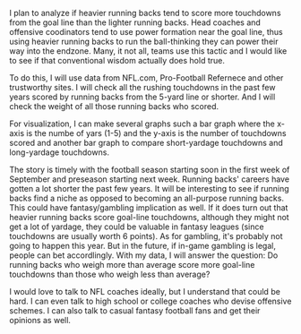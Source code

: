 I plan to analyze if heavier running backs tend to score more touchdowns from the goal line than the lighter running backs. Head coaches and offensive coodinators tend to use power formation near the goal line, thus using heavier running backs to run the ball-thinking they can power their way into the endzone. Many, it not all, teams use this tactic and I would like to see if that conventional wisdom actually does hold true.

To do this, I will use data from NFL.com, Pro-Football Refernece and other trustworthy sites. I will check all the rushing touchdowns in the past few years scored by running backs from the 5-yard line or shorter. And I will check the weight of all those running backs who scored.

For visualization, I can make several graphs such a bar graph where the x-axis is the numbe of yars (1-5) and the y-axis is the number of touchdowns scored and another bar graph to compare short-yardage touchdowns and long-yardage touchdowns. 

The story is timely with the football season starting soon in the first week of September and preseason starting next week. Running backs' careers have gotten a lot shorter the past few years. It will be interesting to see if running backs find a niche as opposed to becoming an all-purpose running backs. This could have fantasy/gambling implication as well. If it does turn out that heavier running backs score goal-line touchdowns, although they might not get a lot of yardage, they could be valuable in fantasy leagues (since touchdowns are usually worth 6 points). As for gambling, it's probably not going to happen this year. But in the future, if in-game gambling is legal, people can bet accordlingly. With my data, I will answer the question: Do running backs who weigh more than average score more goal-line touchdowns than those who weigh less than average? 

I would love to talk to NFL coaches ideally, but I understand that could be hard. I can even talk to high school or college coaches who devise offensive schemes. I can also talk to casual fantasy football fans and get their opinions as well. 
